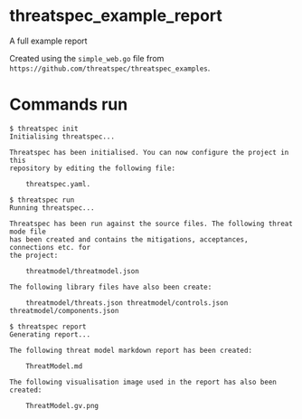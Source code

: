 # threatspec_example_report
A full example report

Created using the `simple_web.go` file from `https://github.com/threatspec/threatspec_examples`.

# Commands run

```
$ threatspec init
Initialising threatspec...

Threatspec has been initialised. You can now configure the project in this
repository by editing the following file:

    threatspec.yaml.
        
$ threatspec run
Running threatspec...

Threatspec has been run against the source files. The following threat mode file
has been created and contains the mitigations, acceptances, connections etc. for
the project:

    threatmodel/threatmodel.json

The following library files have also been create:

    threatmodel/threats.json threatmodel/controls.json threatmodel/components.json
        
$ threatspec report
Generating report...

The following threat model markdown report has been created:

    ThreatModel.md

The following visualisation image used in the report has also been created:

    ThreatModel.gv.png
```
